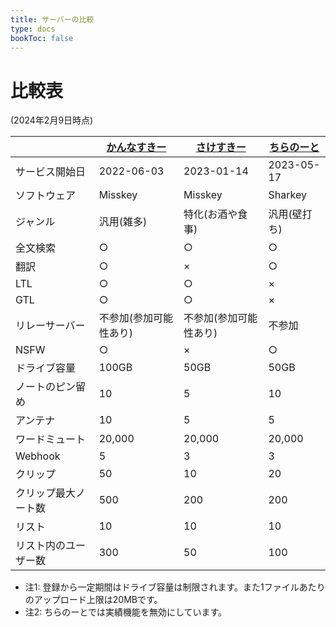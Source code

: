 ```yaml
---
title: サーバーの比較
type: docs
bookToc: false
---
```


# 比較表

(2024年2月9日時点)

|  | [かんなすきー](https://misskey.7ka.org) | [さけすきー](https://sk.204.jp) | [ちらのーと](https://calckey.7ka.org) |
| --- | --- | --- | --- |
| サービス開始日 | 2022-06-03 | 2023-01-14 | 2023-05-17 |
| ソフトウェア | Misskey | Misskey | Sharkey |
| ジャンル | 汎用(雑多) | 特化(お酒や食事) | 汎用(壁打ち) |
| 全文検索 | ○ | ○ | ○ |
| 翻訳 | ○ | × | ○ |
| LTL | ○ | ○ | × |
| GTL | ○ | ○ | × |
| リレーサーバー | 不参加(参加可能性あり) | 不参加(参加可能性あり) | 不参加 |
| NSFW | ○ | × | ○ |
| ドライブ容量 | 100GB | 50GB | 50GB |
| ノートのピン留め | 10 | 5 | 10 |
| アンテナ | 10 | 5 | 5 |
| ワードミュート | 20,000 | 20,000 | 20,000 |
| Webhook | 5 | 3 | 3 |
| クリップ | 50 | 10 | 20 |
| クリップ最大ノート数 | 500 | 200 | 200 |
| リスト | 10 | 10 | 10 |
| リスト内のユーザー数 | 300 | 50 | 100 |

- 注1: 登録から一定期間はドライブ容量は制限されます。また1ファイルあたりのアップロード上限は20MBです。
- 注2: ちらのーとでは実績機能を無効にしています。